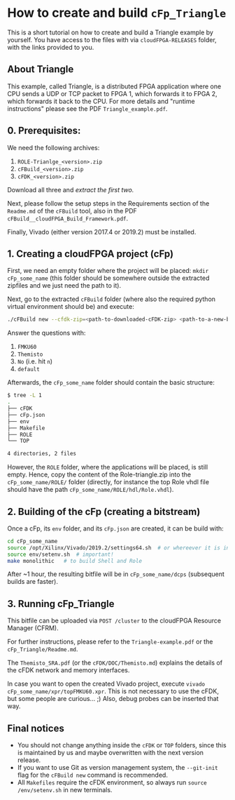 How to create and build `cFp_Triangle`
==========================================

This is a short tutorial on how to create and build a Triangle example by yourself.
You have access to the files with via `cloudFPGA-RELEASES` folder, with the links provided to you.

## About Triangle

This example, called Triangle, is a distributed FPGA application where one CPU sends a UDP or TCP packet to FPGA 1, which forwards it to FPGA 2, which forwards it back to the CPU. For more details and "runtime instructions" please see the PDF `Triangle_example.pdf`.

## 0. Prerequisites:

We need the following archives:

1. `ROLE-Trianlge_<version>.zip`
2. `cFBuild_<version>.zip`    
3. `cFDK_<version>.zip`

Download all three and *extract the first two.*

Next, please follow the setup steps in the Requirements section of the `Readme.md` of the `cFBuild` tool, also in the PDF `cFBuild__cloudFPGA_Build_Framework.pdf`.

Finally, Vivado (either version 2017.4 or 2019.2) must be installed.


## 1. Creating a cloudFPGA project (cFp)

First, we need an empty folder where the project will be placed: `mkdir cFp_some_name` (this folder should be somewhere outside the extracted zipfiles and we just need the path to it).

Next, go to the extracted `cFBuild` folder (where also the required python virtual environment should be) and execute:

```bash
./cFBuild new --cfdk-zip=<path-to-downloaded-cFDK-zip> <path-to-a-new-but-empty-folder>
```

Answer the questions with:

1. `FMKU60`
2. `Themisto`
3. `No` (i.e. hit `n`)
4. `default`


Afterwards, the `cFp_some_name` folder should contain the basic structure:

```bash
$ tree -L 1
.
├── cFDK
├── cFp.json
├── env
├── Makefile
├── ROLE
└── TOP

4 directories, 2 files

```

However, the `ROLE` folder, where the applications will be placed, is still empty. Hence, copy the content of the Role-triangle.zip into the `cFp_some_name/ROLE/` folder (directly, for instance the top Role vhdl file should have the path `cFp_some_name/ROLE/hdl/Role.vhdl`).



## 2. Building of the cFp (creating a bitstream)

Once a cFp, its `env` folder, and its `cFp.json` are created, it can be build with:

```bash
cd cFp_some_name
source /opt/Xilinx/Vivado/2019.2/settings64.sh  # or whereever it is installed
source env/setenv.sh  # important!
make monolithic   # to build Shell and Role
```

After ~1 hour, the resulting bitfile will be in `cFp_some_name/dcps` (subsequent builds are faster).


## 3. Running cFp_Triangle

This bitfile can be uploaded via `POST /cluster` to the cloudFPGA Resource Manager (CFRM).

For further instructions, please refer to the `Triangle-example.pdf` or the `cFp_Triangle/Readme.md`.

The `Themisto_SRA.pdf` (or the `cFDK/DOC/Themisto.md`) explains the details of the cFDK network and memory interfaces.

In case you want to open the created Vivado project, execute `vivado cFp_some_name/xpr/topFMKU60.xpr`. This is not necessary to use the cFDK, but some people are curious... ;) Also, debug probes can be inserted that way.

## Final notices

* You should not change anything inside the `cFDK` or `TOP` folders, since this is maintained by us and maybe overwritten with the next version release.
* If you want to use Git as version management system, the `--git-init` flag for the `cFBuild new` command is recommended.
* All `Makefiles` require the cFDK environment, so always run `source /env/setenv.sh` in new terminals.


